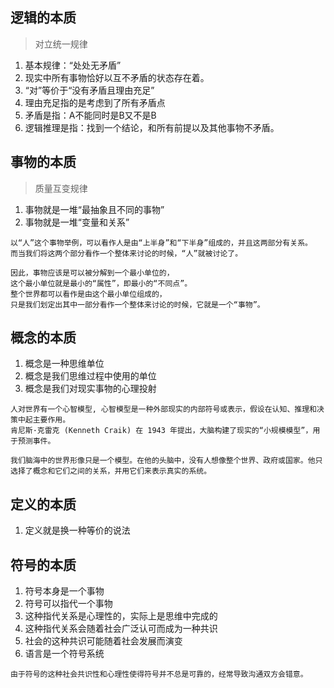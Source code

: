 ## 逻辑的本质
> 对立统一规律

1. 基本规律：“处处无矛盾”
2. 现实中所有事物恰好以互不矛盾的状态存在着。
3. “对”等价于“没有矛盾且理由充足”
4. 理由充足指的是考虑到了所有矛盾点
5. 矛盾是指：A不能同时是B又不是B
6. 逻辑推理是指：找到一个结论，和所有前提以及其他事物不矛盾。

## 事物的本质
> 质量互变规律

1. 事物就是一堆“最抽象且不同的事物”
2. 事物就是一堆“变量和关系”

```
以“人”这个事物举例，可以看作人是由“上半身”和“下半身”组成的，并且这两部分有关系。
而当我们将这两个部分看作一个整体来讨论的时候，“人”就被讨论了。

因此，事物应该是可以被分解到一个最小单位的，
这个最小单位就是最小的“属性”，即最小的“不同点”。
整个世界都可以看作是由这个最小单位组成的，
只是我们划定出其中一部分看作一个整体来讨论的时候，它就是一个“事物”。
```

## 概念的本质

1. 概念是一种思维单位
2. 概念是我们思维过程中使用的单位
3. 概念是我们对现实事物的心理投射

```
人对世界有一个心智模型, 心智模型是一种外部现实的内部符号或表示，假设在认知、推理和决策中起主要作用。
肯尼斯·克雷克 (Kenneth Craik) 在 1943 年提出，大脑构建了现实的“小规模模型”，用于预测事件。

我们脑海中的世界形像只是一个模型。在他的头脑中，没有人想像整个世界、政府或国家。他只选择了概念和它们之间的关系，并用它们来表示真实的系统。
```
   
## 定义的本质

1. 定义就是换一种等价的说法

## 符号的本质

1. 符号本身是一个事物
2. 符号可以指代一个事物
3. 这种指代关系是心理性的，实际上是思维中完成的
4. 这种指代关系会随着社会广泛认可而成为一种共识
5. 社会的这种共识可能随着社会发展而演变
6. 语言是一个符号系统

```
由于符号的这种社会共识性和心理性使得符号并不总是可靠的，经常导致沟通双方会错意。
```
